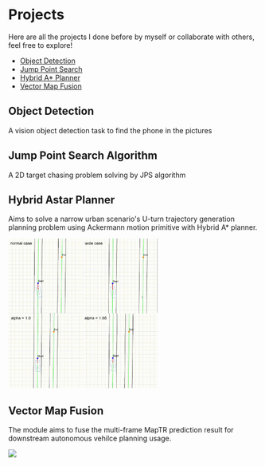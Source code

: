 # Projects
Here are all the projects I done before by myself or collaborate with others, feel free to explore!

- [Object Detection](#object-detection)
- [Jump Point Search](#jump-point-search-algorithm)
- [Hybrid A* Planner](#hybrid-astar-planner)
- [Vector Map Fusion](#vector-map-fusion)

## Object Detection
A vision object detection task to find the phone in the pictures

## Jump Point Search Algorithm
A 2D target chasing problem solving by JPS algorithm

## Hybrid Astar Planner
Aims to solve a narrow urban scenario's U-turn trajectory generation planning problem using Ackermann motion primitive with Hybrid A* planner.

<img src="/files/HybridAstar_gif1.gif" width=300px/>

## Vector Map Fusion
The module aims to fuse the multi-frame MapTR prediction result for downstream autonomous vehilce planning usage.

<img src="/files/fusion_gif1-1.gif" width=400px/>
